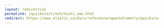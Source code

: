 ```yaml
---
layout: redirection
permalink: /quickstart/ech/hosts_vms.html
redirect: https://www.elastic.co/docs/reference/opentelemetry/quickstart/ech/hosts_vms.html
---
```

